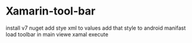 # Xamarin-tool-bar

install v7 nuget
add stye xml to values
add that style to android manifast
load toolbar in main viewe xamal
execute

